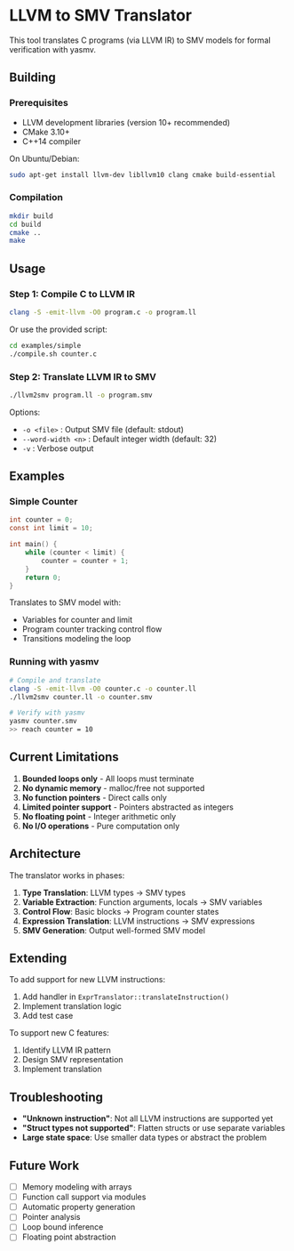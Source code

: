 # LLVM to SMV Translator

This tool translates C programs (via LLVM IR) to SMV models for formal verification with yasmv.

## Building

### Prerequisites

- LLVM development libraries (version 10+ recommended)
- CMake 3.10+
- C++14 compiler

On Ubuntu/Debian:
```bash
sudo apt-get install llvm-dev libllvm10 clang cmake build-essential
```

### Compilation

```bash
mkdir build
cd build
cmake ..
make
```

## Usage

### Step 1: Compile C to LLVM IR

```bash
clang -S -emit-llvm -O0 program.c -o program.ll
```

Or use the provided script:
```bash
cd examples/simple
./compile.sh counter.c
```

### Step 2: Translate LLVM IR to SMV

```bash
./llvm2smv program.ll -o program.smv
```

Options:
- `-o <file>` : Output SMV file (default: stdout)
- `--word-width <n>` : Default integer width (default: 32)
- `-v` : Verbose output

## Examples

### Simple Counter
```c
int counter = 0;
const int limit = 10;

int main() {
    while (counter < limit) {
        counter = counter + 1;
    }
    return 0;
}
```

Translates to SMV model with:
- Variables for counter and limit
- Program counter tracking control flow
- Transitions modeling the loop

### Running with yasmv

```bash
# Compile and translate
clang -S -emit-llvm -O0 counter.c -o counter.ll
./llvm2smv counter.ll -o counter.smv

# Verify with yasmv
yasmv counter.smv
>> reach counter = 10
```

## Current Limitations

1. **Bounded loops only** - All loops must terminate
2. **No dynamic memory** - malloc/free not supported
3. **No function pointers** - Direct calls only
4. **Limited pointer support** - Pointers abstracted as integers
5. **No floating point** - Integer arithmetic only
6. **No I/O operations** - Pure computation only

## Architecture

The translator works in phases:

1. **Type Translation**: LLVM types → SMV types
2. **Variable Extraction**: Function arguments, locals → SMV variables
3. **Control Flow**: Basic blocks → Program counter states
4. **Expression Translation**: LLVM instructions → SMV expressions
5. **SMV Generation**: Output well-formed SMV model

## Extending

To add support for new LLVM instructions:

1. Add handler in `ExprTranslator::translateInstruction()`
2. Implement translation logic
3. Add test case

To support new C features:

1. Identify LLVM IR pattern
2. Design SMV representation
3. Implement translation

## Troubleshooting

- **"Unknown instruction"**: Not all LLVM instructions are supported yet
- **"Struct types not supported"**: Flatten structs or use separate variables
- **Large state space**: Use smaller data types or abstract the problem

## Future Work

- [ ] Memory modeling with arrays
- [ ] Function call support via modules
- [ ] Automatic property generation
- [ ] Pointer analysis
- [ ] Loop bound inference
- [ ] Floating point abstraction
